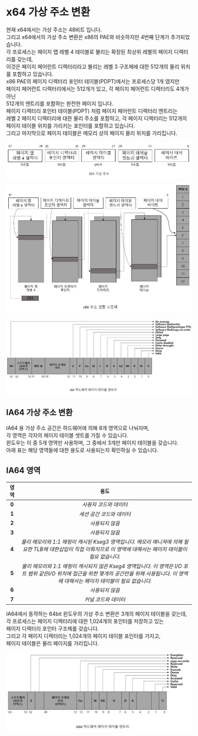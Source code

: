 # x64 가상 주소 변환

현재 x64에서는 가상 주소는 48비트 입니다.  
그리고 x64에서의 가상 주소 변환은 x86의 PAE와 비슷하지만 4번째 단계가 추가되었습니다.  
각 프로세스는 페이지 맵 레벨 4 테이블로 불리는 확장된 최상위 레벨의 페이지 디렉터리를 갖는데,  
이것은 페이지 페어런트 디렉터리라고 불리는 레벨 3 구조체에 대한 512개의 물리 위치를 포함하고 있습니다.  
x86 PAE의 페이지 디렉터리 포인터 테이블(PDPT)에서는 프로세스당 1개 였지만  
페이지 페어런트 디렉터리에서는 512개가 있고, 각 페이지 페어런트 디렉터리도 4개가 아닌   
512개의 엔트리를 포함하는 완전한 페이지 입니다.  
페이지 디렉터리 포인터 테이블(PDPT) 처럼 페이지 페어런트 디렉터리 엔트리는   
레벨 2 페이지 디렉터리에 대한 물리 주소를 포함하고, 각 페이지 디렉터리는 512개의   
페이지 테이블 위치를 가리키는 포인터를 포함하고 있습니다.  
그리고 마지막으로 페이지 테이블은 메모리 상의 페이지 물리 위치를 가리킵니다.  

<p align="center">
<img src="./images/x64가상주소1.jpg">
</p>

<p align="center">
<img src="./images/x64가상주소2.jpg">
</p>

<p align="center">
<img src="./images/x64가상주소3.jpg">
</p>

## IA64 가상 주소 변환

IA64 용 가상 주소 공간은 하드웨어에 의해 8개 영역으로 나눠지며,   
각 영역은 각자의 페이지 테이블 셋트를 가질 수 있습니다.  
윈도우는 이 중 5개 영역만 사용하며, 그 중에서 3개만 페이지 테이블을 갖습니다.  
아래 표는 해당 영역들에 대한 용도로 사용되는지 확인하실 수 있습니다.  

## IA64 영역

|  <center>영역</center> |  <center>용도</center> | 
|:--------:|:--------:|
|**<center>0</center>** | *<center>사용자 코드와 데이터</center>* |
|**<center>1</center>** | *<center>세션 공간 코드와 데이터</center>* |
|**<center>2</center>** |*<center>사용되지 않음</center>* |
|**<center>3</center>** | *<center>사용되지 않음</center>* |
|**<center>4</center>** |*<center>물리 메모리와 1:1 매핑이 캐시된 Kseg3 영역입니다. 메모리 매니져에 의해 필요한 TLB에 대한삽입이 직접 이뤄지므로 이 영역에 대해서는 페이지 테이블이 필요 없습니다.</center>* |
|**<center>5</center>** |*<center>물리 메모리와 1:1 매핑이 캐시되지 않은 Kseg4 영역입니다. 이 영역은 I/O 포트 범위 같은I/O 위치에 접근을 위한 몇개의 공간만을 위해 사용됩니다. 이 영역에 대해서는 페이지 테이블이 필요 없습니다.</center>* |
|**<center>6</center>** |*<center>사용되지 않음</center>* |
|**<center>7</center>** |*<center>커널 코드와 데이터</center>* |

IA64에서 동작하는 64bit 윈도우의 가상 주소 변환은 3개의 페이지 테이블을 갖는데,  
각 프로세스는 페이지 디렉터리에 대한 1,024개의 포인터를 저장하고 있는  
페이지 디렉터리 포인터 구조체를 갖습니다.  
그리고 각 페이지 디렉터리는 1,024개의 페이지 테이블 포인터를 가지고,  
페이지 테이블은 물리 페이지를 가리킵니다.  

<p align="center">
<img src="./images/x64가상주소4.jpg">
</p>

